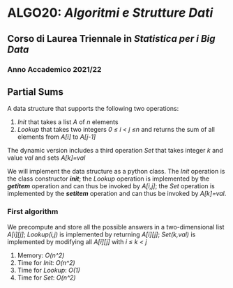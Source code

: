 # ALGO20: *Algoritmi e Strutture Dati* #
## Corso di Laurea Triennale in *Statistica per i Big Data* ##
### Anno Accademico 2021/22 ###


## Partial Sums ##

A data structure that supports the following two operations:

1. *Init* that takes a list *A* of *n* elements
2. *Lookup* that takes two integers *0  ≤ i < j  ≤n* and returns
    the sum of all elements from *A[i]* to *A[j-1]*

The dynamic version includes a third operation *Set* that takes 
integer *k* and value *val* and sets *A[k]=val*


We will implement the data structure as a python class.
The *Init* operation is the class constructor *__init__*;
the *Lookup* operation is implemented by the *__getitem__* operation
and can thus be invoked by *A[i,j]*;
the *Set* operation is implemented by the *__setitem__* operation and
can thus be invoked by *A[k]=val*.



### First algorithm ###
We precompute and store all the possible answers
in a two-dimensional list *A[i][j]*;
*Lookup(i,j)* is implemented by returning *A[i][j]*;
*Set(k,val)* is implemented by modifying all *A[i][j]* with *i ≤ k < j*


1. Memory: *O(n^2)*
2. Time for *Init*: *O(n^2)* 
3. Time for *Lookup*: *O(1)* 
4. Time for *Set*: *O(n^2)* 


